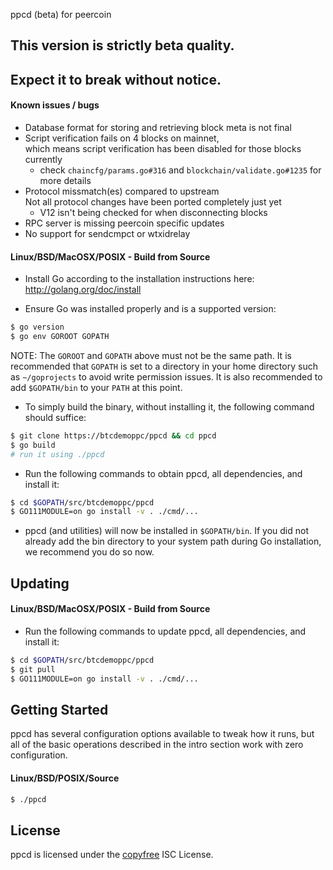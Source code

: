 ppcd (beta) for peercoin

## This version is strictly beta quality.
## Expect it to break without notice.

#### Known issues / bugs

- Database format for storing and retrieving block meta is not final
- Script verification fails on 4 blocks on mainnet,  
  which means script verification has been disabled for those blocks currently
  - check `chaincfg/params.go#316` and `blockchain/validate.go#1235` for more details
- Protocol missmatch(es) compared to upstream  
  Not all protocol changes have been ported completely just yet
  - V12 isn't being checked for when disconnecting blocks
- RPC server is missing peercoin specific updates
- No support for sendcmpct or wtxidrelay

#### Linux/BSD/MacOSX/POSIX - Build from Source

- Install Go according to the installation instructions here:
  http://golang.org/doc/install

- Ensure Go was installed properly and is a supported version:

```bash
$ go version
$ go env GOROOT GOPATH
```

NOTE: The `GOROOT` and `GOPATH` above must not be the same path.  It is
recommended that `GOPATH` is set to a directory in your home directory such as
`~/goprojects` to avoid write permission issues.  It is also recommended to add
`$GOPATH/bin` to your `PATH` at this point.

- To simply build the binary, without installing it, the following command should suffice:

```bash
$ git clone https://btcdemoppc/ppcd && cd ppcd
$ go build
# run it using ./ppcd
```

- Run the following commands to obtain ppcd, all dependencies, and install it:

```bash
$ cd $GOPATH/src/btcdemoppc/ppcd
$ GO111MODULE=on go install -v . ./cmd/...
```

- ppcd (and utilities) will now be installed in ```$GOPATH/bin```.  If you did
  not already add the bin directory to your system path during Go installation,
  we recommend you do so now.

## Updating

#### Linux/BSD/MacOSX/POSIX - Build from Source

- Run the following commands to update ppcd, all dependencies, and install it:

```bash
$ cd $GOPATH/src/btcdemoppc/ppcd
$ git pull
$ GO111MODULE=on go install -v . ./cmd/...
```

## Getting Started

ppcd has several configuration options available to tweak how it runs, but all
of the basic operations described in the intro section work with zero
configuration.

#### Linux/BSD/POSIX/Source

```bash
$ ./ppcd
```

## License

ppcd is licensed under the [copyfree](http://copyfree.org) ISC License.
